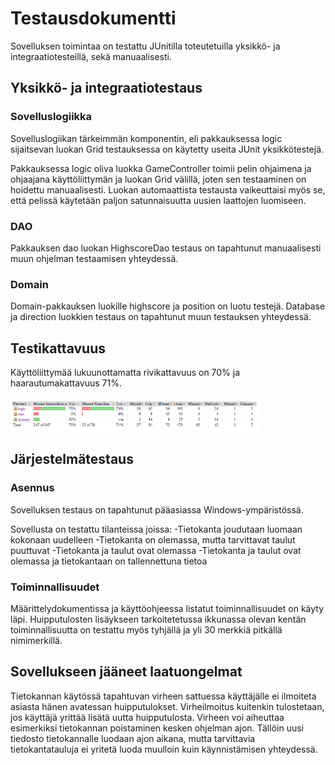 # Testausdokumentti

Sovelluksen toimintaa on testattu JUnitilla toteutetuilla yksikkö- ja integraatiotesteillä, sekä manuaalisesti.

## Yksikkö- ja integraatiotestaus

### Sovelluslogiikka

Sovelluslogiikan tärkeimmän komponentin, eli pakkauksessa logic sijaitsevan luokan Grid testauksessa on käytetty useita JUnit yksikkötestejä.

Pakkauksessa logic oliva luokka GameController toimii pelin ohjaimena ja ohjaajana käyttöliittymän ja luokan Grid välillä, joten sen testaaminen on hoidettu manuaalisesti. Luokan automaattista testausta vaikeuttaisi myös se, että pelissä käytetään paljon satunnaisuutta uusien laattojen luomiseen.

### DAO

Pakkauksen dao luokan HighscoreDao testaus on tapahtunut manuaalisesti muun ohjelman testaamisen yhteydessä.

### Domain

Domain-pakkauksen luokille  highscore ja position on luotu testejä. Database ja direction luokkien testaus on tapahtunut muun testauksen yhteydessä.

## Testikattavuus

Käyttöliittymää lukuunottamatta rivikattavuus on 70% ja haarautumakattavuus 71%.

<img src="https://github.com/heniko/otm-harjoitustyo/blob/master/dokumentaatio/kuvat/testikattavuus.png" width="400">

## Järjestelmätestaus

### Asennus

Sovelluksen testaus on tapahtunut pääasiassa Windows-ympäristössä.

Sovellusta on testattu tilanteissa joissa:
-Tietokanta joudutaan luomaan kokonaan uudelleen
-Tietokanta on olemassa, mutta tarvittavat taulut puuttuvat
-Tietokanta ja taulut ovat olemassa
-Tietokanta ja taulut ovat olemassa ja tietokantaan on tallennettuna tietoa

### Toiminnallisuudet

Määrittelydokumentissa ja käyttöohjeessa listatut toiminnallisuudet on käyty läpi. Huipputulosten lisäykseen tarkoitetetussa ikkunassa olevan kentän toiminnallisuutta on testattu myös tyhjällä ja yli 30 merkkiä pitkällä nimimerkillä.

## Sovellukseen jääneet laatuongelmat

Tietokannan käytössä tapahtuvan virheen sattuessa käyttäjälle ei ilmoiteta asiasta hänen avatessan huipputulokset. Virheilmoitus kuitenkin tulostetaan, jos käyttäjä yrittää lisätä uutta huipputulosta. Virheen voi aiheuttaa esimerkiksi tietokannan poistaminen kesken ohjelman ajon. Tällöin uusi tiedosto tietokannalle luodaan ajon aikana, mutta tarvittavia tietokantatauluja ei yritetä luoda muulloin kuin käynnistämisen yhteydessä.
